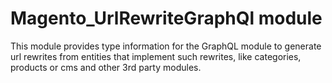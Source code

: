 # Magento_UrlRewriteGraphQl module

This module provides type information for the GraphQL module to generate url rewrites from entities that implement such rewrites, like categories, products or cms and other 3rd party modules.
